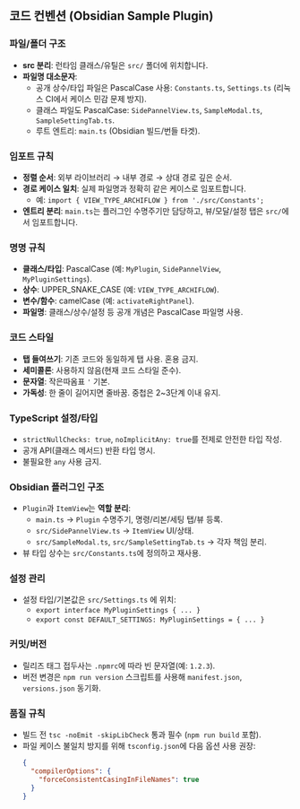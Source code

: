 ## 코드 컨벤션 (Obsidian Sample Plugin)

### 파일/폴더 구조
- **src 분리**: 런타임 클래스/유틸은 `src/` 폴더에 위치합니다.
- **파일명 대소문자**:
  - 공개 상수/타입 파일은 PascalCase 사용: `Constants.ts`, `Settings.ts` (리눅스 CI에서 케이스 민감 문제 방지).
  - 클래스 파일도 PascalCase: `SidePannelView.ts`, `SampleModal.ts`, `SampleSettingTab.ts`.
  - 루트 엔트리: `main.ts` (Obsidian 빌드/번들 타겟).

### 임포트 규칙
- **정렬 순서**: 외부 라이브러리 → 내부 경로 → 상대 경로 깊은 순서.
- **경로 케이스 일치**: 실제 파일명과 정확히 같은 케이스로 임포트합니다.
  - 예: `import { VIEW_TYPE_ARCHIFLOW } from './src/Constants';`
- **엔트리 분리**: `main.ts`는 플러그인 수명주기만 담당하고, 뷰/모달/설정 탭은 `src/`에서 임포트합니다.

### 명명 규칙
- **클래스/타입**: PascalCase (예: `MyPlugin`, `SidePannelView`, `MyPluginSettings`).
- **상수**: UPPER_SNAKE_CASE (예: `VIEW_TYPE_ARCHIFLOW`).
- **변수/함수**: camelCase (예: `activateRightPanel`).
- **파일명**: 클래스/상수/설정 등 공개 개념은 PascalCase 파일명 사용.

### 코드 스타일
- **탭 들여쓰기**: 기존 코드와 동일하게 탭 사용. 혼용 금지.
- **세미콜론**: 사용하지 않음(현재 코드 스타일 준수).
- **문자열**: 작은따옴표 `'` 기본.
- **가독성**: 한 줄이 길어지면 줄바꿈. 중첩은 2~3단계 이내 유지.

### TypeScript 설정/타입
- `strictNullChecks: true`, `noImplicitAny: true`를 전제로 안전한 타입 작성.
- 공개 API(클래스 메서드) 반환 타입 명시.
- 불필요한 `any` 사용 금지.

### Obsidian 플러그인 구조
- `Plugin`과 `ItemView`는 **역할 분리**:
  - `main.ts` → `Plugin` 수명주기, 명령/리본/세팅 탭/뷰 등록.
  - `src/SidePannelView.ts` → `ItemView` UI/상태.
  - `src/SampleModal.ts`, `src/SampleSettingTab.ts` → 각자 책임 분리.
- 뷰 타입 상수는 `src/Constants.ts`에 정의하고 재사용.

### 설정 관리
- 설정 타입/기본값은 `src/Settings.ts` 에 위치:
  - `export interface MyPluginSettings { ... }`
  - `export const DEFAULT_SETTINGS: MyPluginSettings = { ... }`

### 커밋/버전
- 릴리즈 태그 접두사는 `.npmrc`에 따라 빈 문자열(예: `1.2.3`).
- 버전 변경은 `npm run version` 스크립트를 사용해 `manifest.json`, `versions.json` 동기화.

### 품질 규칙
- 빌드 전 `tsc -noEmit -skipLibCheck` 통과 필수 (`npm run build` 포함).
- 파일 케이스 불일치 방지를 위해 `tsconfig.json`에 다음 옵션 사용 권장:
  ```json
  {
    "compilerOptions": {
      "forceConsistentCasingInFileNames": true
    }
  }
  ```


